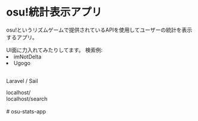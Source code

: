 <h1>osu!統計表示アプリ</h1>
<p>osu!というリズムゲームで提供されているAPIを使用してユーザーの統計を表示するアプリ。</p>
UI面に力入れてみたりしてます。
検索例: <br>
<li>imNotDelta</li>
<li>Ugogo </li>

<br>
<p>Laravel / Sail </p>
localhost/ <br>
localhost/search <br>

<br>
# osu-stats-app
